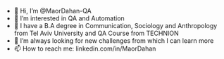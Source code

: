 - 👋 Hi, I’m @MaorDahan-QA
- 👀 I’m interested in QA and Automation
- 🌱 I have a B.A degree in Communication, Sociology and Anthropology from Tel Aviv University and QA Course from TECHNION
- 💞️ I’m always looking for new challenges from which I can learn more
- 📫 How to reach me: linkedin.com/in/MaorDahan


<!---
MaorDahan-QA/MaorDahan-QA is a ✨ special ✨ repository because its `README.md` (this file) appears on your GitHub profile.
You can click the Preview link to take a look at your changes.

- 😄 Pronouns: ...
- ⚡ Fun fact: ...
--->
